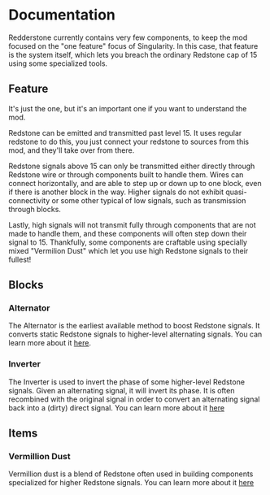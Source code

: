 # Documentation

Redderstone currently contains very few components, to keep the mod focused
on the "one feature" focus of Singularity. In this case, that feature
is the system itself, which lets you breach the ordinary Redstone cap of 15
using some specialized tools.

## Feature

It's just the one, but it's an important one if you want to understand the
mod.

Redstone can be emitted and transmitted past level 15. It uses regular
redstone to do this, you just connect your redstone to sources from this
mod, and they'll take over from there.

Redstone signals above 15 can only be transmitted either directly through
Redstone wire or through components built to handle them. 
Wires can connect horizontally, and are able to step up or
down up to one block, even if there is another block in the way.
Higher signals do not exhibit quasi-connectivity or some other typical of
low signals, such as transmission through blocks.

Lastly, high signals will not transmit fully through components that are
not made to handle them, and these components will often step down their
signal to 15. Thankfully, some components are craftable using specially
mixed "Vermilion Dust" which let you use high Redstone signals to their
fullest!

## Blocks

### Alternator

The Alternator is the earliest available method to boost Redstone signals.
It converts static Redstone signals to higher-level alternating signals.
You can learn more about it [here](blocks/alternator.md).

### Inverter

The Inverter is used to invert the phase of some higher-level Redstone
signals. Given an alternating signal, it will invert its phase. It is 
often recombined with the original signal in order to convert an 
alternating signal back into a (dirty) direct signal.
You can learn more about it [here](blocks/inverter.md)

## Items

### Vermillion Dust

Vermillion dust is a blend of Redstone often used in building components
specialized for higher Redstone signals.
You can learn more about it [here](items/vermilion_dust.md)